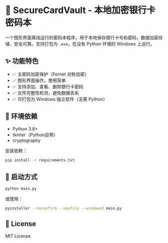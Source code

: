 # 🔐 SecureCardVault - 本地加密银行卡密码本

一个图形界面离线运行的密码本程序，用于本地保存银行卡号和密码，数据加密存储、安全可靠。支持打包为 `.exe`，在没有 Python 环境的 Windows 上运行。

## ✨ 功能特色

- ✅ 主密码加密保护（Fernet 对称加密）
- ✅ 图形界面操作，使用简单
- ✅ 支持添加、查看、删除银行卡密码
- ✅ 文件完整性检测，避免数据丢失
- ✅ 可打包为 Windows 独立软件（无需 Python）

## 🧰 环境依赖

- Python 3.8+
- tkinter（Python自带）
- cryptography

安装依赖：

```bash
pip install -r requirements.txt
```

## 🚀 启动方式

```bash
python main.py
```

或使用：

```bash
pyinstaller --noconfirm --onefile --windowed main.py
```

## 📜 License

MIT License
